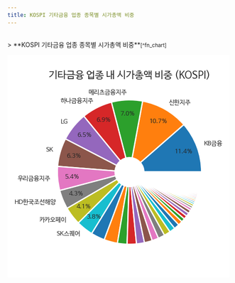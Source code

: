 ```yaml
---
title: KOSPI 기타금융 업종 종목별 시가총액 비중
---
```

<br>
> **KOSPI 기타금융 업종 종목별 시가총액 비중<a id="pie"></a>**<small>[^fn_chart]</small>

![294090](images/kospi_업종_기타금융_종목.png)